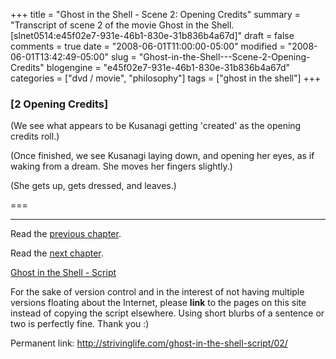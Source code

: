+++
title = "Ghost in the Shell - Scene 2: Opening Credits"
summary = "Transcript of scene 2 of the movie Ghost in the Shell. [slnet0514:e45f02e7-931e-46b1-830e-31b836b4a67d]"
draft = false
comments = true
date = "2008-06-01T11:00:00-05:00"
modified = "2008-06-01T13:42:49-05:00"
slug = "Ghost-in-the-Shell---Scene-2-Opening-Credits"
blogengine = "e45f02e7-931e-46b1-830e-31b836b4a67d"
categories = ["dvd / movie", "philosophy"]
tags = ["ghost in the shell"]
+++

<h3>[2 Opening Credits]</h3>
<p>
(We see what appears to be Kusanagi getting &#39;created&#39; as the opening credits roll.) 
</p>
<p>
(Once finished, we see Kusanagi laying down, and opening her eyes, as if waking from a dream. She moves her fingers slightly.) 
</p>
<p>
(She gets up, gets dressed, and leaves.) 
</p>
<p>
=== 
</p>
<hr />
<p>
Read the <a href="/ghost-in-the-shell-script/01/">previous chapter</a>. 
</p>
<p>
Read the <a href="/ghost-in-the-shell-script/03/">next chapter</a>. 
</p>
<p>
<a href="/ghost-in-the-shell-script/">Ghost in the Shell - Script</a> 
</p>
<div class="tip">
<p>
For the sake of version control and in the interest of not having multiple versions floating about the Internet, please <strong>link</strong> to the pages on this site instead of copying the script elsewhere. Using short blurbs of a sentence or two is perfectly fine. Thank you :) 
</p>
<p>
Permanent link: <a href="/ghost-in-the-shell-script/02/">http://strivinglife.com/ghost-in-the-shell-script/02/</a> 
</p>
</div>


